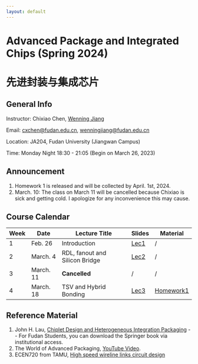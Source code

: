 ```yaml
---
layout: default
---
```


# Advanced Package and Integrated Chips (Spring 2024)
# 先进封装与集成芯片

## General Info

Instructor: Chixiao Chen, [Wenning Jiang](https://fics.fudan.edu.cn/99/ec/c22621a432620/page.htm)

Email: cxchen@fudan.edu.cn, wenningjiang@fudan.edu.cn

Location: JA204, Fudan University (Jiangwan Campus)

Time: Monday Night 18:30 - 21:05 (Begin on March 26, 2023)

## Announcement

1. Homework 1 is released and will be collected by April. 1st, 2024.
1. March. 10: The class on March 11 will be cancelled because Chixiao is sick and getting cold. I apologize for any inconvenience this may cause.



## Course Calendar

 Week | Date | Lecture Title | Slides | Material|
 ---- |  ---- |-----|-----|----|
1| Feb. 26 | Introduction | [Lec1](./chiplet01.pdf) | / |
2| March. 4 | RDL, fanout and Silicon Bridge | [Lec2](./chiplet02.pdf) | / |
3| March. 11 | **Cancelled** | / | / |
4| March. 18 | TSV and Hybrid Bonding | [Lec3](./chiplet03.pdf) | [Homework1](./chiplet_hmwk_01_2024.pdf) |


## Reference Material

1. John H. Lau, [Chiplet Design and Heterogeneous Integration Packaging](https://link.springer.com/book/10.1007/978-981-19-9917-8) -- For Fudan Students, you can download the Springer book via institutional access.
2. The World of Advanced Packaging, [YouTube Video](https://youtu.be/-egYoxajTz0?si=zYukszzz4EPon9Cf).
3. ECEN720 from TAMU, [High speed wireline links circuit design](https://people.engr.tamu.edu/spalermo/ecen720.html)
